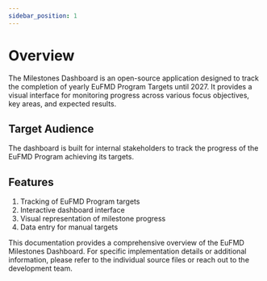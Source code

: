 ```yaml
---
sidebar_position: 1
---
```


# Overview

The Milestones Dashboard is an open-source application designed to track the completion of yearly EuFMD Program Targets until 2027. It provides a visual interface for monitoring progress across various focus objectives, key areas, and expected results.

## Target Audience

The dashboard is built for internal stakeholders to track the progress of the EuFMD Program achieving its targets.

## Features

1. Tracking of EuFMD Program targets
2. Interactive dashboard interface
3. Visual representation of milestone progress
4. Data entry for manual targets

This documentation provides a comprehensive overview of the EuFMD Milestones Dashboard. For specific implementation details or additional information, please refer to the individual source files or reach out to the development team.
